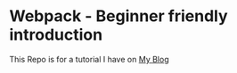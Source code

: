 # Webpack - Beginner friendly introduction

This Repo is for a tutorial I have on [My Blog](thedeployguy.com)
